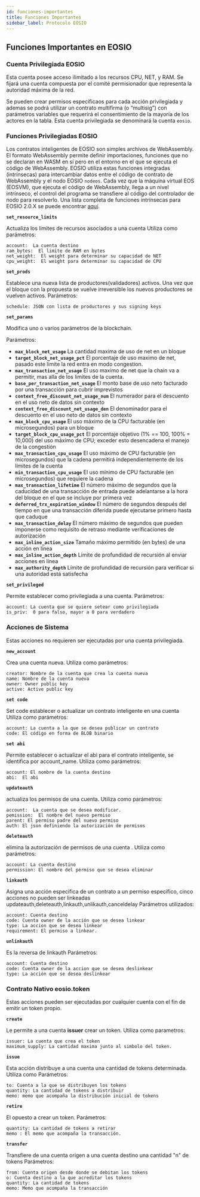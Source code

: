 ```yaml
---
id: funciones-importantes
title: Funciones Importantes
sidebar_label: Protocolo EOSIO
---
```


## Funciones Importantes en EOSIO

### Cuenta Privilegiada EOSIO

Esta cuenta posee acceso ilimitado a los recursos CPU, NET, y RAM. Se fijará una cuenta compuesta por el comité permisionador que representa la autoridad máxima de la red.

Se pueden crear permisos especificaos para cada acción privilegiada y ademas se podrá utilizar un contrato multifirma (o “multisig”) con parámetros variables que requerirá el consentimiento de la mayoría de los actores en la tabla. Esta cuenta privilegiada se denominará la cuenta `eosio`.

### Funciones Privilegiadas EOSIO

Los contratos inteligentes de EOSIO son simples archivos de WebAssembly. El formato WebAssembly permite definir importaciones, funciones que no se declaran en WASM en sí pero en el entorno en el que se ejecuta el código de WebAssembly. EOSIO utiliza estas funciones integradas (intrínsecas) para intercambiar datos entre el código de contrato de WebAssembly y el nodo EOSIO `nodeos`. Cada vez que la máquina virtual EOS (EOSVM), que ejecuta el código de WebAssembly, llega a un nivel intrínseco, el control del programa se transfiere al código del controlador de nodo para resolverlo. Una lista completa de funciones intrínsecas para EOSIO 2.0.X se puede encontrar [aquí](https://github.com/EOSIO/eosio.cdt/blob/a6b8d3fc289d46f4612588cdd7223a3d549238f6/libraries/native/native/eosio/intrinsics_def.hpp#L42-L160).

**`set_resource_limits`**

Actualiza los limites de recursos asociados a una cuenta Utiliza como parámetros:

    account:  La cuenta destino
    ram_bytes:  El limite de RAM en bytes
    net_weight:  El weight para determinar su capacidad de NET
    cpu_weight:  El weight para determinar su capacidad de CPU

**`set_prods`**

Establece una nueva lista de productores(validadores) activos. Una vez que el bloque con la propuesta se vuelve irreversible los nuevos productores se vuelven activos. Parámetros:

    schedule: JSON con lista de productores y sus signing keys

**`set_params`**

Modifica uno o varios parámetros de la blockchain.

Parámetros:

- **`max_block_net_usage`** La cantidad maxima de uso de net en un bloque
- **`target_block_net_usage_pct`** El porcentaje de uso maximo de net, pasado este limite la red entra en modo congestion.
- **`max_transaction_net_usage`** El uso maximo de net que la chain va a permitir, mas alla de los limites de la cuenta.
- **`base_per_transaction_net_usage`** 
El monto base de uso neto facturado por una transacción para cubrir imprevistos
- **`context_free_discount_net_usage_num`** El numerador para el descuento en el uso neto de datos sin contexto
- **`context_free_discount_net_usage_den`** El denominador para el descuento en el uso neto de datos sin contexto
- **`max_block_cpu_usage`** El uso máximo de la CPU facturable (en microsegundos) para un bloque
- **`target_block_cpu_usage_pct`** El porcentaje objetivo (1% == 100, 100% = 10,000) del uso máximo de CPU; exceder esto desencadena el manejo de la congestión
- **`max_transaction_cpu_usage`** El uso máximo de CPU facturable (en microsegundos) que la cadena permitirá independientemente de los límites de la cuenta
- **`min_transaction_cpu_usage`** El uso mínimo de CPU facturable (en microsegundos) que requiere la cadena
- **`max_transaction_lifetime`** El número máximo de segundos que la caducidad de una transacción de entrada puede adelantarse a la hora del bloque en el que se incluye por primera vez
- **`deferred_trx_expiration_window`** El número de segundos después del tiempo en que una transacción diferida puede ejecutarse primero hasta que caduque
- **`max_transaction_delay`** El número máximo de segundos que pueden imponerse como requisito de retraso mediante verificaciones de autorización
- **`max_inline_action_size`** Tamaño máximo permitido (en bytes) de una acción en línea
- **`max_inline_action_depth`** Límite de profundidad de recursión al enviar acciones en línea
- **`max_authority_depth`** Límite de profundidad de recursión para verificar si una autoridad está satisfecha

**`set_privileged`**

Permite establecer como privilegiada a una cuenta. Parámetros:

    account: La cuenta que se quiere setear como privilegiada
    is_priv:  0 para falso, mayor a 0 para verdadero

### Acciones de Sistema

Estas acciones no requieren ser ejecutadas por una cuenta privilegiada.

**`new_account`**

Crea una cuenta nueva. Utiliza como parámetros:

    creator: Nombre de la cuenta que crea la cuenta nueva
    name: Nombre de la cuenta nueva
    owner: Owner public key
    active: Active public key

**`set code`**

Set code establecer o actualizar un contrato inteligente en una cuenta Utiliza como parámetros:

    account: La cuenta a la que se desea publicar un contrato
    code: El código en forma de BLOB binario

**`set abi`**

Permite establecer o actualizar el abi para el contrato inteligente, se identifica por account_name. Utiliza como parámetros:

    account: El nombre de la cuenta destino
    abi:  El abi

**`updateauth`**

actualiza los permisos de una cuenta. Utiliza como parámetros:

    account:  La cuenta que se desea modificar.
    pemission:  El nombre del nuevo permiso
    parent: El permiso padre del nuevo permiso
    auth: El json definiendo la autorización de permisos

**`deleteauth`**

elimina la autorización de permisos de una cuenta . Utiliza como parámetros:

    account: La cuenta destino
    permission: El nombre del permiso que se desea eliminar

**`linkauth`**

Asigna una acción especifica de un contrato a un permiso especifico, cinco acciones no pueden ser linkeadas updateauth,deleteauth,linkauth,unlikauth,canceldelay Parámetros utilizados:

    account: Cuenta destino
    code: Cuenta owner de la acción que se desea linkear
    type: La accion que se desea linkear
    requirement: El permiso a linkear.

**`unlinkauth`**

Es la reversa de linkauth Parámetros:

    account: Cuenta destino
    code: Cuenta owner de la accion que se desea deslinkear
    type: La acción que se desea deslinkear

### Contrato Nativo eosio.token

Estas acciones pueden ser ejecutadas por cualquier cuenta con el fin de emitir un token propio.

**`create`**

Le permite a una cuenta **issuer** crear un token. Utiliza como parametros:

    issuer: La cuenta que crea el token
    maximum_supply: La cantidad maxima junto al simbolo del token.

**`issue`**

Esta acción distribuye a una cuenta una cantidad de tokens determinada. Utiliza como Parámetros:

    to: Cuenta a la que se distribuyen los tokens
    quantity: La cantidad de tokens a distribuir
    memo: memo que acompaña la distribución inicial de tokens

**`retire`**

El opuesto a crear un token. Parámetros:

    quantity: La cantidad de tokens a retirar
    memo : El memo que acompaña la transacción.

**`transfer`**

Transfiere de una cuenta origen a una cuenta destino una cantidad "n" de tokens Parámetros:

    from: Cuenta origen desde donde se debitan los tokens
    o: Cuenta destino a la que acreditar los tokens
    quantity: La cantidad de tokens
    memo: Memo que acompaña la transacción


